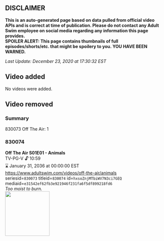 ## DISCLAIMER
**This is an auto-generated page based on data pulled from official video APIs and is correct at time of publication. Please do not contact any Adult Swim employee on social media regarding any information this page provides.**  
**SPOILER ALERT: This page contains thumbnails of full episodes/shorts/etc. that might be spoilery to you. YOU HAVE BEEN WARNED.**  

_Last Update: December 23, 2020 at 17:30:32 EST_
## Video added
No videos were added.  
## Video removed
### Summary
830073 Off The Air: 1  
### 830074
**Off The Air S01E01 - Animals**  
TV-PG-V 🔓 10:59  
⌛ January 31, 2036 at 00:00:00 EST  
https://www.adultswim.com/videos/off-the-air/animals  
seriesid=`830073` titleid=`830074` id=`hxsoZnjMTbiWV7N3ci7GEQ` mediaid=`e31542ef62fb3e921946f231fa6f5df899218fd6`  
_Too moist to burn._  
<a href="https://media.cdn.adultswim.com/uploads/20200312/thumbnails/2_203121322403-offtheair_101_orig-20110518.jpg"><img src="https://media.cdn.adultswim.com/uploads/20200312/thumbnails/2_203121322403-offtheair_101_orig-20110518.jpg" height="144px" /></a>
